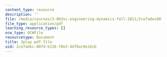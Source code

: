 ```yaml
---
content_type: resource
description: ''
file: /media/courses/2-003sc-engineering-dynamics-fall-2011/2ce7adec807db13670e34df0ac9e16cb_QHTJK0v404U.pdf
file_type: application/pdf
learning_resource_types: []
ocw_type: OCWFile
resourcetype: Document
title: 3play pdf file
uid: 2ce7adec-807d-b136-70e3-4df0ac9e16cb
---
```

